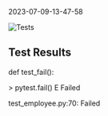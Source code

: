 2023-07-09-13-47-58 


![Tests](https://github.com/xRevx/UnitTestingExercise/actions/workflows/main.yml/badge.svg) 

## Test Results
<?xml version="1.0" encoding="utf-8"?><testsuites><testsuite name="pytest" errors="0" failures="1" skipped="3" tests="10" time="0.068" timestamp="2023-07-09T13:47:48.337061" hostname="fv-az162-719"><testcase classname="test_employee" name="test_init" time="0.001" /><testcase classname="test_employee" name="test_forename" time="0.001" /><testcase classname="test_employee" name="test_surname" time="0.000" /><testcase classname="test_employee" name="test_no_surname" time="0.000" /><testcase classname="test_employee" name="test_birthday_party" time="0.000" /><testcase classname="test_employee" name="test_invalid_short_email" time="0.001"><skipped type="pytest.xfail" message="" /></testcase><testcase classname="test_employee" name="test_invalid_no_at_email" time="0.001"><skipped type="pytest.xfail" message="" /></testcase><testcase classname="test_employee" name="test_salary_raise" time="0.000" /><testcase classname="test_employee" name="test_negative_salary_raise" time="0.001"><skipped type="pytest.xfail" message="" /></testcase><testcase classname="test_employee" name="test_fail" time="0.000"><failure message="Failed">def test_fail():
&gt;       pytest.fail()
E       Failed

test_employee.py:70: Failed</failure></testcase></testsuite></testsuites>